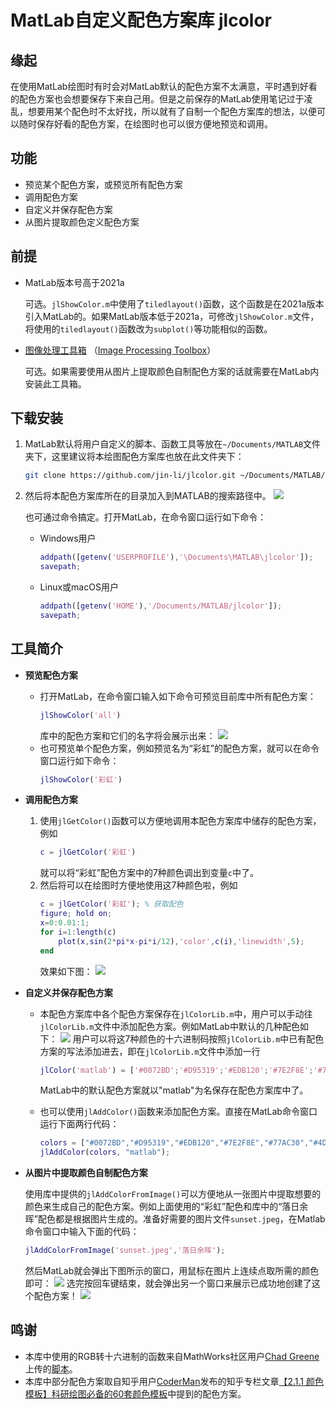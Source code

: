 # MatLab自定义配色方案库 jlcolor

## 缘起

在使用MatLab绘图时有时会对MatLab默认的配色方案不太满意，平时遇到好看的配色方案也会想要保存下来自己用。但是之前保存的MatLab使用笔记过于凌乱，想要用某个配色时不太好找，所以就有了自制一个配色方案库的想法，以便可以随时保存好看的配色方案，在绘图时也可以很方便地预览和调用。

## 功能

- 预览某个配色方案，或预览所有配色方案
- 调用配色方案
- 自定义并保存配色方案
- 从图片提取颜色定义配色方案

## 前提

- MatLab版本号高于2021a
    
    可选。`jlShowColor.m`中使用了`tiledlayout()`函数，这个函数是在2021a版本引入MatLab的。如果MatLab版本低于2021a，可修改`jlShowColor.m`文件，将使用的`tiledlayout()`函数改为`subplot()`等功能相似的函数。
- [图像处理工具箱](https://www.mathworks.com/products/image.html?s_tid=AO_PR_info) （[Image Processing Toolbox](https://www.mathworks.com/products/image.html?s_tid=AO_PR_info)）

    可选。如果需要使用从图片上提取颜色自制配色方案的话就需要在MatLab内安装此工具箱。

## 下载安装

1. MatLab默认将用户自定义的脚本、函数工具等放在`~/Documents/MATLAB`文件夹下，这里建议将本绘图配色方案库也放在此文件夹下：
    ```bash
    git clone https://github.com/jin-li/jlcolor.git ~/Documents/MATLAB/jlcolor
    ```
1. 然后将本配色方案库所在的目录加入到MATLAB的搜索路径中。
    ![](./figs/matlab_savepath.png)
    
    也可通过命令搞定。打开MatLab，在命令窗口运行如下命令：
    - Windows用户
        ```matlab
        addpath([getenv('USERPROFILE'),'\Documents\MATLAB\jlcolor']);
        savepath;
        ```
    - Linux或macOS用户
        ```matlab
        addpath([getenv('HOME'),'/Documents/MATLAB/jlcolor']);
        savepath;
        ```
## 工具简介

- **预览配色方案**
    - 打开MatLab，在命令窗口输入如下命令可预览目前库中所有配色方案：
        ```matlab
        jlShowColor('all')
        ```
        库中的配色方案和它们的名字将会展示出来：
        ![](./figs/JLcolor.jpg)
    - 也可预览单个配色方案，例如预览名为“彩虹”的配色方案，就可以在命令窗口运行如下命令：
        ```matlab
        jlShowColor('彩虹')
        ```

- **调用配色方案**
    1. 使用`jlGetColor()`函数可以方便地调用本配色方案库中储存的配色方案，例如
        ```matlab
        c = jlGetColor('彩虹')
        ```
        就可以将“彩虹”配色方案中的7种颜色调出到变量`c`中了。
    1. 然后将可以在绘图时方便地使用这7种颜色啦，例如
        ```matlab
        c = jlGetColor('彩虹'); % 获取配色
        figure; hold on;
        x=0:0.01:1;
        for i=1:length(c)
            plot(x,sin(2*pi*x-pi*i/12),'color',c(i),'linewidth',5);
        end
        ```
        效果如下图：
        ![](./figs/rainbow.jpg)


- **自定义并保存配色方案**
    
    - 本配色方案库中各个配色方案保存在`jlColorLib.m`中，用户可以手动往`jlColorLib.m`文件中添加配色方案。例如MatLab中默认的几种配色如下：
    ![](./figs/matlab_color.png)
    用户可以将这7种颜色的十六进制码按照`jlColorLib.m`中已有配色方案的写法添加进去，即在`jlColorLib.m`文件中添加一行
        ```matlab
        jlColor('matlab') = ['#0072BD';'#D95319';'#EDB120';'#7E2F8E';'#77AC30';'#4DBEEE';'#A2142F'];
        ```
        MatLab中的默认配色方案就以"matlab"为名保存在配色方案库中了。

    - 也可以使用`jlAddColor()`函数来添加配色方案。直接在MatLab命令窗口运行下面两行代码：
        ```matlab
        colors = ["#0072BD","#D95319","#EDB120","#7E2F8E","#77AC30","#4DBEEE","#A2142F"];
        jlAddColor(colors, "matlab");
        ```

- **从图片中提取颜色自制配色方案**

    使用库中提供的`jlAddColorFromImage()`可以方便地从一张图片中提取想要的颜色来生成自己的配色方案。例如上面使用的“彩虹”配色和库中的“落日余晖”配色都是根据图片生成的。准备好需要的图片文件`sunset.jpeg`，在Matlab命令窗口中输入下面的代码：
    ```matlab
    jlAddColorFromImage('sunset.jpeg','落日余晖');
    ```
    然后MatLab就会弹出下图所示的窗口，用鼠标在图片上连续点取所需的颜色即可：
    ![](./figs/add_color.png)
    选完按回车键结束，就会弹出另一个窗口来展示已成功地创建了这个配色方案！
    ![](./figs/sunset.PNG)

## 鸣谢

- 本库中使用的RGB转十六进制的函数来自MathWorks社区用户[Chad Greene](https://www.mathworks.com/matlabcentral/profile/authors/1062128)上传的[脚本](https://www.mathworks.com/matlabcentral/fileexchange/46289-rgb2hex-and-hex2rgb)。
- 本库中部分配色方案取自知乎用户[CoderMan](https://www.zhihu.com/people/1105936347)发布的知乎专栏文章[【2.1.1 颜色模板】科研绘图必备的60套颜色模板](https://zhuanlan.zhihu.com/p/488125051)中提到的配色方案。